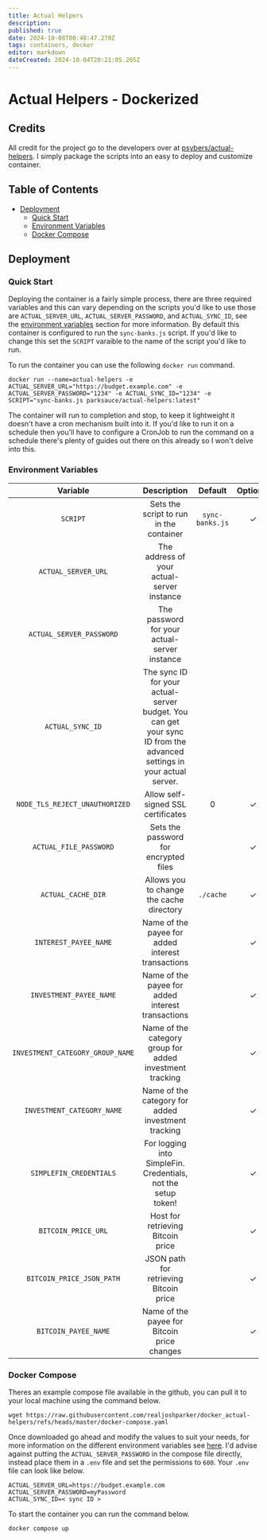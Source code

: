 ```yaml
---
title: Actual Helpers
description: 
published: true
date: 2024-10-08T00:48:47.278Z
tags: containers, docker
editor: markdown
dateCreated: 2024-10-04T20:21:05.265Z
---
```


# Actual Helpers - Dockerized
## Credits
All credit for the project go to the developers over at [psybers/actual-helpers](https://github.com/psybers/actual-helpers). I simply package the scripts into an easy to deploy and customize container.

## Table of Contents
- [Deployment](#deployment)
    - [Quick Start](#quick-start)
    - [Environment Variables](#environment-variables)
    - [Docker Compose](#docker-compose) 

## Deployment

### Quick Start 
Deploying the container is a fairly simple process, there are three required variables and this can vary depending on the scripts you'd like to use those are `ACTUAL_SERVER_URL`, `ACTUAL_SERVER_PASSWORD`, and `ACTUAL_SYNC_ID`, see the [environment variables](#environment-variables) section for more information. By default this container is configured to run the `sync-banks.js` script. If you'd like to change this set the `SCRIPT` varaible to the name of the script you'd like to run. 

To run the container you can use the following `docker run` command.
```shell
docker run --name=actual-helpers -e ACTUAL_SERVER_URL="https://budget.example.com" -e ACTUAL_SERVER_PASSWORD="1234" -e ACTUAL_SYNC_ID="1234" -e SCRIPT="sync-banks.js parksauce/actual-helpers:latest"
```

The container will run to completion and stop, to keep it lightweight it doesn't have a cron mechanism built into it. If you'd like to run it on a schedule then you'll have to configure a CronJob to run the command on a schedule there's plenty of guides out there on this already so I won't delve into this.

### Environment Variables
|  Variable | Description | Default | Optional |
|:---------:|:-----------:|:-------:|:--------:|
| `SCRIPT` | Sets the script to run in the container | `sync-banks.js` | &#x2713; |
| `ACTUAL_SERVER_URL` | The address of your actual-server instance |  | |
| `ACTUAL_SERVER_PASSWORD` | The password for your actual-server instance |  | |
| `ACTUAL_SYNC_ID` | The sync ID for your actual-server budget. You can get your sync ID from the advanced settings in your actual server. |  | |
| `NODE_TLS_REJECT_UNAUTHORIZED` | Allow self-signed SSL certificates | 0 | &#x2713; |
| `ACTUAL_FILE_PASSWORD` | Sets the password for encrypted files |  | &#x2713; |
| `ACTUAL_CACHE_DIR` | Allows you to change the cache directory | `./cache` | &#x2713; |
| `INTEREST_PAYEE_NAME` | Name of the payee for added interest transactions |  | &#x2713; |
| `INVESTMENT_PAYEE_NAME` | Name of the payee for added interest transactions |  | &#x2713; |
| `INVESTMENT_CATEGORY_GROUP_NAME` | Name of the category group for added investment tracking |  | &#x2713; |
| `INVESTMENT_CATEGORY_NAME` | Name of the category for added investment tracking |  | &#x2713; |
| `SIMPLEFIN_CREDENTIALS` | For logging into SimpleFin. Credentials, not the setup token! |  | &#x2713; |
| `BITCOIN_PRICE_URL` | Host for retrieving Bitcoin price |  | &#x2713; |
| `BITCOIN_PRICE_JSON_PATH` | JSON path for retrieving Bitcoin price |  | &#x2713; |
| `BITCOIN_PAYEE_NAME` | Name of the payee for Bitcoin price changes |  | &#x2713; |

### Docker Compose
Theres an example compose file available in the github, you can pull it to your local machine using the command below.
```shell
wget https://raw.githubusercontent.com/realjoshparker/docker_actual-helpers/refs/heads/master/docker-compose.yaml
```

Once downloaded go ahead and modify the values to suit your needs, for more information on the different environment variables see [here](#environment-variables). I'd advise against putting the `ACTUAL_SERVER_PASSWORD` in the compose file directly, instead place them in a `.env` file and set the permissions to `600`. Your `.env` file can look like below.
```env
ACTUAL_SERVER_URL=https://budget.example.com
ACTUAL_SERVER_PASSWORD=myPassword
ACTUAL_SYNC_ID=< sync ID >
```

To start the container you can run the command below.
```shell
docker compose up
```